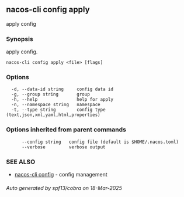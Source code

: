 ## nacos-cli config apply

apply config

### Synopsis

apply config.

```
nacos-cli config apply <file> [flags]
```

### Options

```
  -d, --data-id string     config data id
  -g, --group string       group
  -h, --help               help for apply
  -n, --namespace string   namespace
  -t, --type string        config type (text,json,xml,yaml,html,properties)
```

### Options inherited from parent commands

```
      --config string   config file (default is $HOME/.nacos.toml)
      --verbose         verbose output
```

### SEE ALSO

* [nacos-cli config](nacos-cli_config.md)	 - config management

###### Auto generated by spf13/cobra on 18-Mar-2025
